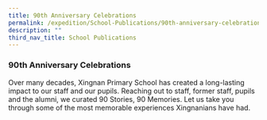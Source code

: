 ```yaml
---
title: 90th Anniversary Celebrations
permalink: /expedition/School-Publications/90th-anniversary-celebrations/
description: ""
third_nav_title: School Publications
---
```

### 90th Anniversary Celebrations

Over many decades, Xingnan Primary School has created a long-lasting impact to our staff and our pupils. Reaching out to staff, former staff, pupils and the alumni, we curated 90 Stories, 90 Memories. Let us take you through some of the most memorable experiences Xingnanians have had.